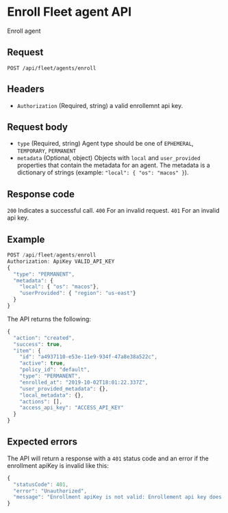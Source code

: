 # Enroll Fleet agent API

Enroll agent

## Request

`POST /api/fleet/agents/enroll`

## Headers

- `Authorization` (Required, string) a valid enrollemnt api key.

## Request body

- `type` (Required, string) Agent type should be one of `EPHEMERAL`, `TEMPORARY`, `PERMANENT`
- `metadata` (Optional, object) Objects with `local` and `user_provided` properties that contain the metadata for an agent. The metadata is a dictionary of strings (example: `"local": { "os": "macos" }`).

## Response code

`200` Indicates a successful call.
`400` For an invalid request.
`401` For an invalid api key.

## Example

```js
POST /api/fleet/agents/enroll
Authorization: ApiKey VALID_API_KEY
{
  "type": "PERMANENT",
  "metadata": {
    "local": { "os": "macos"},
    "userProvided": { "region": "us-east"}
  }
}
```

The API returns the following:

```js
{
  "action": "created",
  "success": true,
  "item": {
    "id": "a4937110-e53e-11e9-934f-47a8e38a522c",
    "active": true,
    "policy_id": "default",
    "type": "PERMANENT",
    "enrolled_at": "2019-10-02T18:01:22.337Z",
    "user_provided_metadata": {},
    "local_metadata": {},
    "actions": [],
    "access_api_key": "ACCESS_API_KEY"
  }
}
```

## Expected errors

The API will return a response with a `401` status code and an error if the enrollment apiKey is invalid like this:

```js
{
  "statusCode": 401,
  "error": "Unauthorized",
  "message": "Enrollment apiKey is not valid: Enrollement api key does not exists or is not active"
}
```

